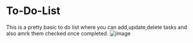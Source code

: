 # To-Do-List
This is a pretty basic to do list where you can add,update,delete tasks and also amrk them checked once completed.
![image](https://github.com/sanvi1803/To-Do-List/assets/100112668/91e8e60d-503e-4dfa-b38d-f78b490887a8)
